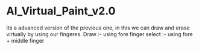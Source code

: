 # AI_Virtual_Paint_v2.0
Its a advanced version of the previous one, in this we can draw and erase virtually by using our fingeres.
Draw :- using fore finger
select :- using fore + middle finger
